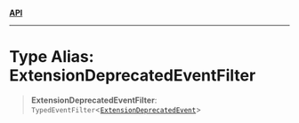 [**API**](../../../README.md)

***

# Type Alias: ExtensionDeprecatedEventFilter

> **ExtensionDeprecatedEventFilter**: `TypedEventFilter`\<[`ExtensionDeprecatedEvent`](ExtensionDeprecatedEvent.md)\>
